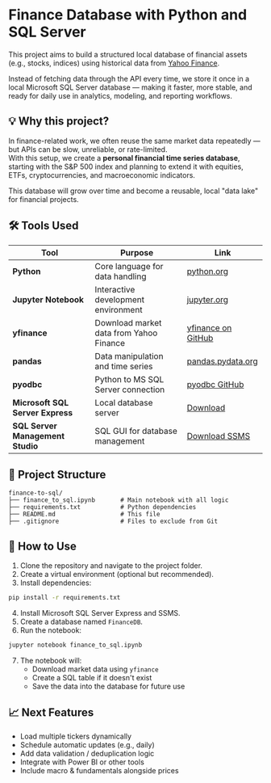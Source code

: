# Finance Database with Python and SQL Server

This project aims to build a structured local database of financial assets (e.g., stocks, indices) using historical data from [Yahoo Finance](https://finance.yahoo.com/).

Instead of fetching data through the API every time, we store it once in a local Microsoft SQL Server database — making it faster, more stable, and ready for daily use in analytics, modeling, and reporting workflows.

## 💡 Why this project?

In finance-related work, we often reuse the same market data repeatedly — but APIs can be slow, unreliable, or rate-limited.  
With this setup, we create a **personal financial time series database**, starting with the S&P 500 index and planning to extend it with equities, ETFs, cryptocurrencies, and macroeconomic indicators.

This database will grow over time and become a reusable, local "data lake" for financial projects.

## 🛠️ Tools Used

| Tool                             | Purpose                                 | Link |
|----------------------------------|-----------------------------------------|------|
| **Python**                       | Core language for data handling         | [python.org](https://www.python.org/) |
| **Jupyter Notebook**             | Interactive development environment     | [jupyter.org](https://jupyter.org/) |
| **yfinance**                     | Download market data from Yahoo Finance | [yfinance on GitHub](https://github.com/ranaroussi/yfinance) |
| **pandas**                       | Data manipulation and time series       | [pandas.pydata.org](https://pandas.pydata.org/) |
| **pyodbc**                       | Python to MS SQL Server connection      | [pyodbc GitHub](https://github.com/mkleehammer/pyodbc) |
| **Microsoft SQL Server Express**| Local database server                   | [Download](https://www.microsoft.com/en-us/sql-server/sql-server-downloads) |
| **SQL Server Management Studio**| SQL GUI for database management         | [Download SSMS](https://aka.ms/ssmsfullsetup) |

## 📁 Project Structure

```
finance-to-sql/
├── finance_to_sql.ipynb       # Main notebook with all logic
├── requirements.txt           # Python dependencies
├── README.md                  # This file
├── .gitignore                 # Files to exclude from Git
```

## 🚀 How to Use

1. Clone the repository and navigate to the project folder.
2. Create a virtual environment (optional but recommended).
3. Install dependencies:

```bash
pip install -r requirements.txt
```

4. Install Microsoft SQL Server Express and SSMS.
5. Create a database named `FinanceDB`.
6. Run the notebook:

```bash
jupyter notebook finance_to_sql.ipynb
```

7. The notebook will:
   - Download market data using `yfinance`
   - Create a SQL table if it doesn't exist
   - Save the data into the database for future use

## 📈 Next Features

- Load multiple tickers dynamically
- Schedule automatic updates (e.g., daily)
- Add data validation / deduplication logic
- Integrate with Power BI or other tools
- Include macro & fundamentals alongside prices